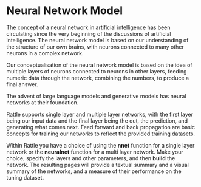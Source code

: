 # Neural Network Model

The concept of a neural network in artificial intelligence has been
circulating since the very beginning of the discussions of artificial
intelligence. The neural network model is based on our understanding
of the structure of our own brains, with neurons connected to many
other neurons in a complex network.

Our conceptualisation of the neural network model is based on the idea
of multiple layers of neurons connected to neurons in other layers,
feeding numeric data through the network, combining the numbers,
to produce a final answer.

The advent of large language models and generative models has neural
networks at their foundation.

Rattle supports single layer and multiple layer networks, with the
first layer being our input data and the final layer being the out,
the prediction, and generating what comes next. Feed forward and back
propagation are basic concepts for training our networks to reflect
the provided training datasets.

Within Rattle you have a choice of using the **nnet** function for a
single layer network or the **neuralnet** function for a multi layer
network. Make your choice, specify the layers and other parameters,
and then **build** the network. The resulting pages will provide a
textual summary and a visual summary of the networks, and a measure of
their performance on the tuning dataset.

